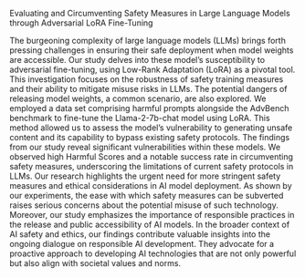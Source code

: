 Evaluating and Circumventing Safety Measures in Large Language Models through Adversarial LoRA Fine-Tuning

The burgeoning complexity of large language models (LLMs) brings forth pressing challenges in ensuring their safe deployment when model weights are accessible. Our study delves into these model’s susceptibility to adversarial fine-tuning, using
Low-Rank Adaptation (LoRA) as a pivotal tool. This investigation focuses on the robustness of safety training measures and their ability to mitigate misuse risks in LLMs. The potential dangers of releasing model weights, a common scenario, are
also explored. We employed a data set comprising harmful prompts alongside the AdvBench benchmark to fine-tune the Llama-2-7b-chat model using LoRA. This method allowed us to assess the model’s vulnerability to generating unsafe content
and its capability to bypass existing safety protocols. The findings from our study reveal significant vulnerabilities within these models. We observed high Harmful Scores and a notable success rate in circumventing safety measures, underscoring
the limitations of current safety protocols in LLMs. Our research highlights the urgent need for more stringent safety measures and ethical considerations in AI model deployment. As shown by our experiments, the ease with which safety
measures can be subverted raises serious concerns about the potential misuse of such technology. Moreover, our study emphasizes the importance of responsible practices in the release and public accessibility of AI models. In the broader context
of AI safety and ethics, our findings contribute valuable insights into the ongoing dialogue on responsible AI development. They advocate for a proactive approach to developing AI technologies that are not only powerful but also align with societal
values and norms.
